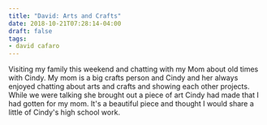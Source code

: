 ```yaml
---
title: "David: Arts and Crafts"
date: 2018-10-21T07:28:14-04:00
draft: false
tags:
- david cafaro
---
```


Visiting my family this weekend and chatting with my Mom about old times with Cindy.  My mom is a big crafts person and Cindy and her always enjoyed chatting about arts and crafts and showing each other projects.  While we were talking she brought out a piece of art Cindy had made that I had gotten for my mom.  It's a beautiful piece and thought I would share a little of Cindy's high school work.
